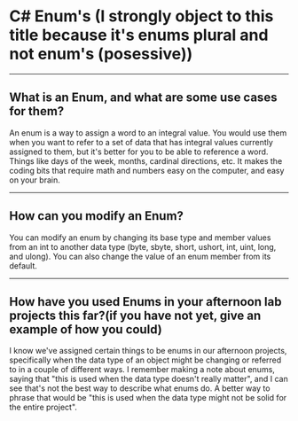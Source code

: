 # C# Enum's (I strongly object to this title because it's enums plural and not enum's (posessive))

---

## What is an Enum, and what are some use cases for them?

An enum is a way to assign a word to an integral value. You would use them when you want to refer to a set of data that has integral values currently assigned to them, but it's better for you to be able to reference a word. Things like days of the week, months, cardinal directions, etc. It makes the coding bits that require math and numbers easy on the computer, and easy on your brain.  

---

## How can you modify an Enum?

You can modify an enum by changing its base type and member values from an int to another data type (byte, sbyte, short, ushort, int, uint, long, and ulong). You can also change the value of an enum member from its default. 

--- 

## How have you used Enums in your afternoon lab projects this far?(if you have not yet, give an example of how you could)

I know we've assigned certain things to be enums in our afternoon projects, specifically when the data type of an object might be changing or referred to in a couple of different ways. I remember making a note about enums, saying that "this is used when the data type doesn't really matter", and I can see that's not the best way to describe what enums do. A better way to phrase that would be "this is used when the data type might not be solid for the entire project".
